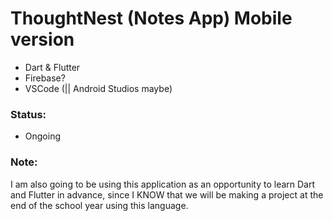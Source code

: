 # ThoughtNest (Notes App) Mobile version 

* Dart & Flutter
* Firebase?
* VSCode (|| Android Studios maybe)

### Status: 
* Ongoing

### Note:
I am also going to be using this application as an opportunity to learn Dart and Flutter in advance, since I KNOW that we will be making a project at the end of the school year using this language.
